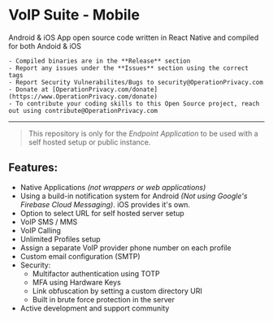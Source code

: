 # VoIP Suite - Mobile
Android &amp; iOS App open source code written in React Native and compiled for both Andoid & iOS
```
- Compiled binaries are in the **Release** section
- Report any issues under the **Issues** section using the correct tags
- Report Security Vulnerabilites/Bugs to security@OperationPrivacy.com
- Donate at [OperationPrivacy.com/donate](https://www.OperationPrivacy.com/donate)
- To contribute your coding skills to this Open Source project, reach out using contribute@OperationPrivacy.com
```
---

> This repository is only for the *Endpoint Application* to be used with a self hosted setup or public instance.

## Features:
- Native Applications *(not wrappers or web applications)*
- Using a build-in notification system for Android *(Not using Google's Firebase Cloud Messaging)*. iOS provides it's own.
- Option to select URL for self hosted server setup
- VoIP SMS / MMS
- VoIP Calling
- Unlimited Profiles setup
- Assign a separate VoIP provider phone number on each profile
- Custom email configuration (SMTP)
- Security:
  - Multifactor authentication using TOTP
  - MFA using Hardware Keys
  - Link obfuscation by setting a custom directory URI
  - Built in brute force protection in the server
- Active development and support community

